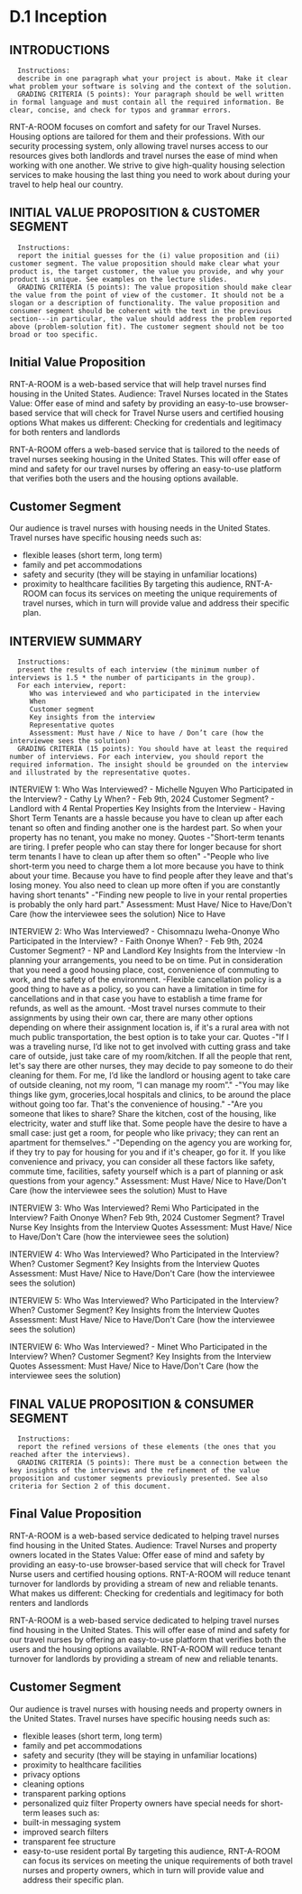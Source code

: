 # D.1 Inception
INTRODUCTIONS
-------------
      Instructions:
      describe in one paragraph what your project is about. Make it clear what problem your software is solving and the context of the solution.
      GRADING CRITERIA (5 points): Your paragraph should be well written in formal language and must contain all the required information. Be clear, concise, and check for typos and grammar errors. 


RNT-A-ROOM focuses on comfort and safety for our Travel Nurses. Housing options are tailored for them and their professions. With our security processing system, only allowing travel nurses access to our resources gives both landlords and travel nurses the ease of mind when working with one another. We strive to give high-quality housing selection services to make housing the last thing you need to work about during your travel to help heal our country. 


INITIAL VALUE PROPOSITION & CUSTOMER SEGMENT
---------------------------------------------
      Instructions: 
      report the initial guesses for the (i) value proposition and (ii) customer segment. The value proposition should make clear what your product is, the target customer, the value you provide, and why your product is unique. See examples on the lecture slides.
      GRADING CRITERIA (5 points): The value proposition should make clear the value from the point of view of the customer. It should not be a slogan or a description of functionality. The value proposition and consumer segment should be coherent with the text in the previous section---in particular, the value should address the problem reported above (problem-solution fit). The customer segment should not be too broad or too specific. 

Initial Value Proposition
-------------------------
RNT-A-ROOM is a web-based service that will help travel nurses find housing in the United States.
Audience: Travel Nurses located in the States
Value: Offer ease of mind and safety by providing an easy-to-use browser-based service that will check for Travel Nurse users and certified housing options
What makes us different: Checking for credentials and legitimacy for both renters and landlords

RNT-A-ROOM offers a web-based service that is tailored to the needs of travel nurses seeking housing in the United States. This will offer ease of mind and safety for our travel nurses by offering an easy-to-use platform that verifies both the users and the housing options available. 


Customer Segment
----------------
Our audience is travel nurses with housing needs in the United States. Travel nurses have specific housing needs such as:
- flexible leases (short term, long term)
- family and pet accommodations
- safety and security (they will be staying in unfamiliar locations)
- proximity to healthcare facilities
By targeting this audience, RNT-A-ROOM can focus its services on meeting the unique requirements of travel nurses, which in turn will provide value and address their specific plan.


INTERVIEW SUMMARY
-----------------
      Instructions:
      present the results of each interview (the minimum number of interviews is 1.5 * the number of participants in the group). 
      For each interview, report:
         Who was interviewed and who participated in the interview
         When
         Customer segment
         Key insights from the interview
         Representative quotes
         Assessment: Must have / Nice to have / Don’t care (how the interviewee sees the solution)
      GRADING CRITERIA (15 points): You should have at least the required number of interviews. For each interview, you should report the required information. The insight should be grounded on the interview and illustrated by the representative quotes. 


INTERVIEW 1:
      Who Was Interviewed?
      - Michelle Nguyen
      Who Participated in the Interview?
      - Cathy Ly
      When?
      - Feb 9th, 2024
      Customer Segment?
      - Landlord with 4 Rental Properties
      Key Insights from the Interview
      - Having Short Term Tenants are a hassle because you have to clean up after each tenant so often and finding another one is the hardest part. So when your property has no tenant, you make no money.
      Quotes
      -"Short-term tenants are tiring. I prefer people who can stay there for longer because for short term tenants I have to clean up after them so often"
      -"People who live short-term you need to charge them a lot more because you have to think about your time. Because you have to find people after they leave and that's losing money. You also need to clean up more often if you are constantly having short tenants"
      -"Finding new people to live in your rental properties is probably the only hard part."
      Assessment: Must Have/ Nice to Have/Don't Care (how the interviewee sees the solution)
      Nice to Have


INTERVIEW 2:
      Who Was Interviewed?
      - Chisomnazu Iweha-Ononye
      Who Participated in the Interview?
      - Faith Ononye
      When?
      - Feb 9th, 2024
      Customer Segment?
      - NP and Landlord
      Key Insights from the Interview
      -In planning your arrangements, you need to be on time. Put in consideration that you need a good housing place, cost, convenience of commuting to work, and the safety of the environment.
      -Flexible cancellation policy is a good thing to have as a policy, so you can have a limitation in time for cancellations and in that case you have to establish a time frame for refunds, as well as the amount.
      -Most travel nurses commute to their assignments by using their own car, there are many other options depending on where their assignment location is, if it's a rural area with not much public transportation, the best option is to take your car. 
      Quotes
      -"If I was a traveling nurse, I’d like not to get involved with cutting grass and take care of outside, just take care of my room/kitchen. If all the people that rent, let's say there are other nurses, they may decide to pay someone to do their cleaning for them. For me, I’d like the landlord or housing agent to take care of outside cleaning, not my room, “I can manage my room”."
      -"You may like things like gym, groceries,local hospitals and clinics, to be around the place without going too far. That's the convenience of housing."
      -"Are you someone that likes to share? Share the kitchen, cost of the housing, like electricity, water and stuff like that. Some people have the desire to have a small case: just get a room, for people who like privacy; they can rent an apartment for themselves."
      -"Depending on the agency you are working for, if they try to pay for housing for you and if it's cheaper, go for it. If you like convenience and privacy, you can consider all these factors like safety, commute time, facilities, safety yourself which is a part of planning or ask questions from your agency."
      Assessment: Must Have/ Nice to Have/Don't Care (how the interviewee sees the solution)
      Must to Have


INTERVIEW 3:
      Who Was Interviewed?
      Remi
      Who Participated in the Interview?
      Faith Ononye
      When?
      Feb 9th, 2024
      Customer Segment?
      Travel Nurse
      Key Insights from the Interview
      Quotes
      Assessment: Must Have/ Nice to Have/Don't Care (how the interviewee sees the solution)


INTERVIEW 4:
      Who Was Interviewed?
      Who Participated in the Interview?
      When?
      Customer Segment?
      Key Insights from the Interview
      Quotes
      Assessment: Must Have/ Nice to Have/Don't Care (how the interviewee sees the solution)


INTERVIEW 5:
      Who Was Interviewed?
      Who Participated in the Interview?
      When?
      Customer Segment?
      Key Insights from the Interview
      Quotes
      Assessment: Must Have/ Nice to Have/Don't Care (how the interviewee sees the solution)


INTERVIEW 6:
      Who Was Interviewed?
      - Minet
      Who Participated in the Interview?
      When?
      Customer Segment?
      Key Insights from the Interview
      Quotes
      Assessment: Must Have/ Nice to Have/Don't Care (how the interviewee sees the solution)



FINAL VALUE PROPOSITION & CONSUMER SEGMENT
------------------------------------------
      Instructions:
      report the refined versions of these elements (the ones that you reached after the interviews). 
      GRADING CRITERIA (5 points): There must be a connection between the key insights of the interviews and the refinement of the value proposition and customer segments previously presented. See also criteria for Section 2 of this document.
Final Value Proposition
-------------------------
RNT-A-ROOM is a web-based service dedicated to helping travel nurses find housing in the United States.
Audience: Travel Nurses and property owners located in the States
Value: Offer ease of mind and safety by providing an easy-to-use browser-based service that will check for Travel Nurse users and certified housing options. RNT-A-ROOM will reduce tenant turnover for landlords by providing a stream of new and reliable tenants.
What makes us different: Checking for credentials and legitimacy for both renters and landlords

RNT-A-ROOM is a web-based service dedicated to helping travel nurses find housing in the United States. This will offer ease of mind and safety for our travel nurses by offering an easy-to-use platform that verifies both the users and the housing options available. RNT-A-ROOM will reduce tenant turnover for landlords by providing a stream of new and reliable tenants.

Customer Segment
----------------
Our audience is travel nurses with housing needs and property owners in the United States. Travel nurses have specific housing needs such as:
- flexible leases (short term, long term)
- family and pet accommodations
- safety and security (they will be staying in unfamiliar locations)
- proximity to healthcare facilities
- privacy options
- cleaning options
- transparent parking options
- personalized quiz filter
Property owners have special needs for short-term leases such as:
- built-in messaging system
- improved search filters
- transparent fee structure
- easy-to-use resident portal
By targeting this audience, RNT-A-ROOM can focus its services on meeting the unique requirements of both travel nurses and property owners, which in turn will provide value and address their specific plan.
